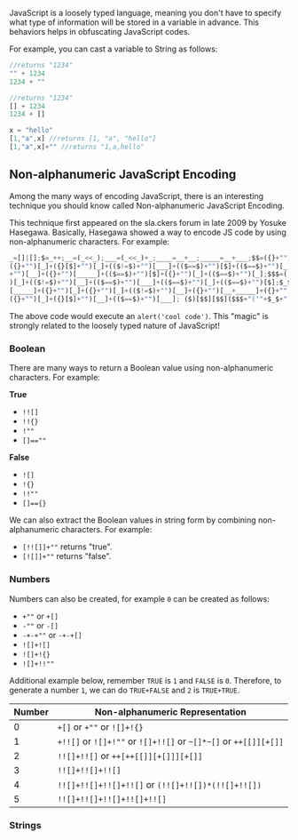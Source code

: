 JavaScript is a loosely typed language, meaning you don't have to specify what type of information will be stored in a variable in advance. This behaviors helps in obfuscating JavaScript codes.

For example, you can cast a variable to String as follows:
```js
//returns "1234"
"" + 1234
1234 + ""

//returns "1234"
[] + 1234
1234 + []

x = "hello"
[1,"a",x] //returns [1, "a", "hello"]
[1,"a",x]+"" //returns "1,a,hello"
```
## Non-alphanumeric JavaScript Encoding
Among the many ways of encoding JavaScript, there is an interesting technique you should know called Non-alphanumeric JavaScript Encoding.

This technique first appeared on the sla.ckers forum in late 2009 by Yosuke Hasegawa. Basically, Hasegawa showed a way to encode JS code by using non-alphanumeric characters. For example:
```js
_=[]|[];$=_++;__=(_<<_);___=(_<<_)+_;____=__+__;_____=__+___;$$=({}+"")[_____]+  
({}+"")[_]+({}[$]+"")[_]+(($!=$)+"")[___]+(($==$)+"")[$]+(($==$)+"")[_]+(($==$)  
+"")[__]+({}+"")[_____]+(($==$)+"")[$]+({}+"")[_]+(($==$)+"")[_];$$$=(($!=$)+""  
)[_]+(($!=$)+"")[__]+(($==$)+"")[___]+(($==$)+"")[_]+(($==$)+"")[$];$_$=({}+"")  
[_____]+({}+"")[_]+({}+"")[_]+(($!=$)+"")[__]+({}+"")[__+_____]+({}+"")[_____]+  
({}+"")[_]+({}[$]+"")[__]+(($==$)+"")[___]; ($)[$$][$$]($$$+"('"+$_$+"')")();
```

The above code would execute an `alert('cool code')`. This "magic" is strongly related to the loosely typed nature of JavaScript!
### Boolean
There are many ways to return a Boolean value using non-alphanumeric characters. For example:

**True**
- `!![]`
- `!!{}`
- `!""`
- `[]==""`

**False**
- `![]`
- `!{}`
- `!!""`
- `[]=={}`

We can also extract the Boolean values in string form by combining non-alphanumeric characters. For example:
- `[!![]]+""` returns "true".
- `[![]]+""` returns "false".
### Numbers
Numbers can also be created, for example `0` can be created as follows:
- `+""` or `+[]`
- `-""` or `-[]`
- `-+-+""` or `-+-+[]`
- `![]+![]`
- `![]+!{}`
- `![]+!!""`

Additional example below, remember `TRUE` is `1` and `FALSE` is `0`. Therefore, to generate a number `1`, we can do `TRUE+FALSE` and `2` is `TRUE+TRUE`.

| Number | Non-alphanumeric Representation                                  |
| ------ | ---------------------------------------------------------------- |
| 0      | `+[]` or `+""` or `![]+!{}`                                      |
| 1      | `+!![]` or `![]+!""` or `![]+!![]` or `~[]*~[]` or `++[[]][+[]]` |
| 2      | `!![]+!![]` or `++[++[[]][+[]]][+[]]`                            |
| 3      | `!![]+!![]+!![]`                                                 |
| 4      | `!![]+!![]+!![]+!![]` or `(!![]+!![])*(!![]+!![])`               |
| 5      | `!![]+!![]+!![]+!![]+!![]`                                       |
### Strings